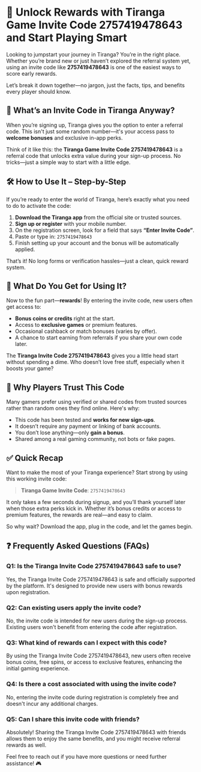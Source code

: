 # 🎯 Unlock Rewards with Tiranga Game Invite Code 2757419478643 and Start Playing Smart

Looking to jumpstart your journey in Tiranga? You’re in the right place. Whether you’re brand new or just haven’t explored the referral system yet, using an invite code like **2757419478643** is one of the easiest ways to score early rewards.

Let’s break it down together—no jargon, just the facts, tips, and benefits every player should know.



## 🚀 What’s an Invite Code in Tiranga Anyway?

When you’re signing up, Tiranga gives you the option to enter a referral code. This isn't just some random number—it's your access pass to **welcome bonuses** and exclusive in-app perks.

Think of it like this: the **Tiranga Game Invite Code 2757419478643** is a referral code that unlocks extra value during your sign-up process. No tricks—just a simple way to start with a little edge.



## 🛠️ How to Use It – Step-by-Step

If you’re ready to enter the world of Tiranga, here’s exactly what you need to do to activate the code:

1. **Download the Tiranga app** from the official site or trusted sources.
2. **Sign up or register** with your mobile number.
3. On the registration screen, look for a field that says **“Enter Invite Code”**.
4. Paste or type in: `2757419478643`
5. Finish setting up your account and the bonus will be automatically applied.

That’s it! No long forms or verification hassles—just a clean, quick reward system.



## 🎁 What Do You Get for Using It?

Now to the fun part—**rewards**! By entering the invite code, new users often get access to:

- **Bonus coins or credits** right at the start.
- Access to **exclusive games** or premium features.
- Occasional cashback or match bonuses (varies by offer).
- A chance to start earning from referrals if you share your own code later.

The **Tiranga Invite Code 2757419478643** gives you a little head start without spending a dime. Who doesn’t love free stuff, especially when it boosts your game?


## 🤝 Why Players Trust This Code

Many gamers prefer using verified or shared codes from trusted sources rather than random ones they find online. Here's why:

- This code has been tested and **works for new sign-ups**.
- It doesn’t require any payment or linking of bank accounts.
- You don’t lose anything—only **gain a bonus**.
- Shared among a real gaming community, not bots or fake pages.



## ✅ Quick Recap

Want to make the most of your Tiranga experience? Start strong by using this working invite code:

> **Tiranga Game Invite Code**: `2757419478643`

It only takes a few seconds during signup, and you’ll thank yourself later when those extra perks kick in. Whether it’s bonus credits or access to premium features, the rewards are real—and easy to claim.

So why wait? Download the app, plug in the code, and let the games begin.


## ❓ Frequently Asked Questions (FAQs)

### Q1: Is the Tiranga Invite Code 2757419478643 safe to use?

Yes, the Tiranga Invite Code 2757419478643 is safe and officially supported by the platform. It's designed to provide new users with bonus rewards upon registration.

### Q2: Can existing users apply the invite code?

No, the invite code is intended for new users during the sign-up process. Existing users won't benefit from entering the code after registration.

### Q3: What kind of rewards can I expect with this code?

By using the Tiranga Invite Code 2757419478643, new users often receive bonus coins, free spins, or access to exclusive features, enhancing the initial gaming experience.

### Q4: Is there a cost associated with using the invite code?

No, entering the invite code during registration is completely free and doesn't incur any additional charges.

### Q5: Can I share this invite code with friends?

Absolutely! Sharing the Tiranga Invite Code 2757419478643 with friends allows them to enjoy the same benefits, and you might receive referral rewards as well.



Feel free to reach out if you have more questions or need further assistance! 🎮
